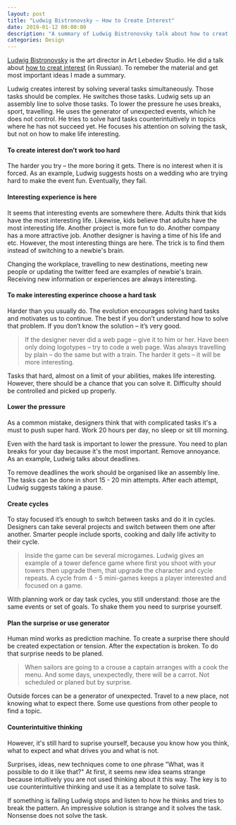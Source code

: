 ```yaml
---
layout: post
title: "Ludwig Bistronovsky – How to Create Interest"
date: 2019-01-12 00:00:00
description: "A summary of Ludwig Bistronovsky talk about how to creat interest"
categories: Design
---
```


[Ludwig Bistronovsky](https://ldwg.ru) is the art director in Art Lebedev Studio. He did a talk about [how to creat interest](https://www.youtube.com/watch?v=CsFJzkNG5EY) (in Russian). To remeber the material and get most important ideas I made a summary.

Ludwig creates interest by solving several tasks simultaneously. Those tasks should be complex. He switches those tasks. Ludwig sets up an assembly line to solve those tasks. To lower the pressure he uses breaks, sport, travelling. He uses the generator of unexpected events, which he does not control. He tries to solve hard tasks counterintuitively in topics where he has not succeed yet. He focuses his attention on solving the task, but not on how to make life interesting.

#### To create interest don’t work too hard

The harder you try – the more boring it gets. There is no interest when it is forced. As an example, Ludwig suggests hosts on a wedding who are trying hard to make the event fun. Eventually, they fail.

#### Interesting experience is here

It seems that interesting events are somewhere there. Adults think that kids have the most interesting life. Likewise, kids believe that adults have the most interesting life. Another project is more fun to do. Another company has a more attractive job. Another designer is having a time of his life and etc. However, the most interesting things are here. The trick is to find them instead of switching to a newbie's brain.

Changing the workplace, travelling to new destinations, meeting new people or updating the twitter feed are examples of newbie's brain. Receiving new information or experiences are always interesting.

#### To make interesting experince choose a hard task

Harder than you usually do. The evolution encourages solving hard tasks and motivates us to continue. The best if you don’t understand how to solve that problem. If you don’t know the solution – it’s very good.

> If the designer never did a web page – give it to him or her. Have been only doing logotypes – try to code a web page. Was always travelling by plain – do the same but with a train. The harder it gets – it will be more interesting.
>

Tasks that hard, almost on a limit of your abilities, makes life interesting. However, there should be a chance that you can solve it. Difficulty should be controlled and picked up properly.

#### Lower the pressure

As a common mistake, designers think that with complicated tasks it's a must to push super hard. Work 20 hours per day, no sleep or sit till morning.

Even with the hard task is important to lower the pressure. You need to plan breaks for your day because it's the most important. Remove annoyance. As an example, Ludwig talks about deadlines.

To remove deadlines the work should be organised like an assembly line. The tasks can be done in short 15 - 20 min attempts. After each attempt, Ludwig suggests taking a pause.

#### Create cycles 

To stay focused it’s enough to switch between tasks and do it in cycles. Designers can take several projects and switch between them one after another. Smarter people include sports, cooking and daily life activity to their cycle.

> Inside the game can be several microgames. Ludwig gives an example of a tower defence game where first you shoot with your towers then upgrade them, that upgrade the character and cycle repeats. A cycle from 4 - 5 mini-games keeps a player interested and focused on a game.
>

With planning work or day task cycles, you still understand: those are the same events or set of goals. To shake them you need to surprise yourself. 

#### Plan the surprise or use generator

Human mind works as prediction machine. To create a surprise there should be created expectation or tension. After the expectation is broken. To do that surprise needs to be planed.

> When sailors are going to a crouse a captain arranges with a cook the menu. And some days, unexpectedly, there will be a carrot. Not scheduled or planed but by surprise.

Outside forces can be a generator of unexpected. Travel to a new place, not knowing what to expect there. Some use questions from other people to find a topic. 

#### Counterintuitive thinking

However, it's still hard to suprise yourself, because you know how you think, what to expect and what drives you and what is not. 

Surprises, ideas, new techniques come to one phrase "What, was it possible to do it like that?" At first, it seems new idea seams strange because intuitively you are not used thinking about it this way. The key is to use counterintuitive thinking and use it as a template to solve task. 

If something is failing Ludwig stops and listen to how he thinks and tries to break the pattern. An impressive solution is strange and it solves the task. Nonsense does not solve the task.